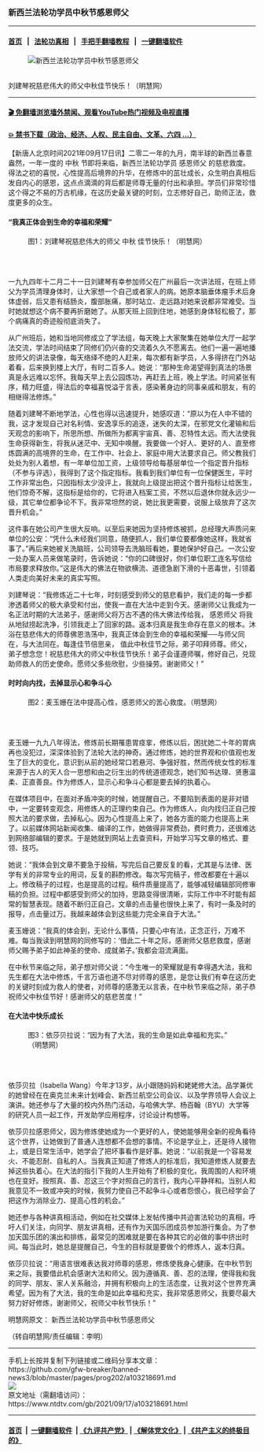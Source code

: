 ### 新西兰法轮功学员中秋节感恩师父
------------------------

#### [首页](https://github.com/gfw-breaker/banned-news3/blob/master/README.md) &nbsp;&nbsp;|&nbsp;&nbsp; [法轮功真相](https://github.com/begood0513/basic/blob/master/README.md)  &nbsp;&nbsp;|&nbsp;&nbsp; [手把手翻墙教程](https://github.com/gfw-breaker/guides/wiki)  &nbsp;&nbsp;|&nbsp;&nbsp; [一键翻墙软件](https://github.com/gfw-breaker/nogfw/blob/master/README.md)  



<div><div class="featured_image">
 <figure>
  <img alt="新西兰法轮功学员中秋节感恩师父" src="https://i.ntdtv.com/assets/uploads/2021/09/2021-09-17_154636-800x450.jpg"/>
 </figure><br/>
 <span class="caption">
  刘建琴祝慈悲伟大的师父中秋佳节快乐！（明慧网）
 </span>
</div>
</div><hr/>

#### [ 🎬  免翻墙浏览墙外禁闻、观看YouTube热门视频及电视直播](https://github.com/gfw-breaker/HelloWorld)

#### [ 💥  禁书下载（政治、经济、人权、民主自由、文革、六四 ...）](https://github.com/gfw-breaker/books/blob/master/README.md)

<div><div class="post_content" itemprop="articleBody">
 <p>
  【新唐人北京时间2021年09月17日讯】二零二一年的九月，南半球的新西兰春意盎然，一年一度的
  <ok href="https://www.ntdtv.com/gb/中秋.htm">
   中秋
  </ok>
  节即将来临，新西兰法轮功学员
  <ok href="https://www.ntdtv.com/gb/感恩师父.htm">
   感恩师父
  </ok>
  的慈悲救度。得法之初的喜悦，心性提高后境界的升华，在修炼中的茁壮成长，众生明白真相后发自内心的感恩，这点点滴滴的背后都是师尊无量的付出和承担。学员们非常珍惜这个得之不易的万古机缘，在这历史最关键的时刻，立志修好自己，助师正法，救度更多的众生。
 </p>
 <h4>
  “我真正体会到生命的幸福和荣耀”
 </h4>
 <figure class="wp-caption alignnone" id="attachment_103218697" style="width: 508px">
  <img alt="" class="size-full wp-image-103218697" src="https://i.ntdtv.com/assets/uploads/2021/09/2021-09-17_154530.jpg">
   <br/><figcaption class="wp-caption-text">
    图1：刘建琴祝慈悲伟大的师父
    <ok href="https://www.ntdtv.com/gb/中秋.htm">
     中秋
    </ok>
    佳节快乐！（明慧网）
   </figcaption><br/>
  </img>
 </figure><br/>
 <p>
  一九九四年十二月二十一日刘建琴有幸参加师父在广州最后一次讲法班，在班上师父为学员清理身体时，让大家想一个自己或者家人的病。她原本脑垂体瘤手术后身体虚弱，后又患有结肠炎，腹部胀痛，那时站立、走远路对她来说都非常难受。当时她就想这个病不要再折磨她了。从那天班上回到住地，她感到身体轻松极了，那个病痛真的奇迹般彻底消失了。
 </p>
 <p>
  从广州班后，她和当地同修成立了学法组，每天晚上大家聚集在她单位大厅一起学法交流，学法时间结束了同修们仍兴奋的交流着久久不愿离去。他们一遍一遍地播放师父的讲法录像，每天络绎不绝的人赶来，每次都有新学员，人多得挤在门外站着看，后来换到楼上大厅，有时二百多人。她说：“那种生命渴望得到真法的场景真是永远难以忘怀。我每天早上去公园炼功，再赶去上班，晚上学法。时间紧张有序，精力旺盛，得法后的幸福喜悦溢于言表，感染著身边的同事亲戚和朋友，有的相继得法修炼。”
 </p>
 <p>
  随着刘建琴不断地学法，心性也得以迅速提升，她感叹道：“原以为在人中不错的我，这才发现自己对名利情、安逸享乐的追逐，迷失的太深，在邪党文化灌输和后天观念的影响下，所思所想、所做所为都离宇宙真、善、忍特性太远。而大法使我生命获得新生，将我从迷茫中、无知中唤醒。我要做一个好人、更好的人、直至修炼圆满的高境界的生命，在工作中、社会上、家庭中用大法要求自己。师父教我们处处为别人着想，有一年单位加工资，上级领导给每基层单位一个指定晋升指标（不参与评选），我得到了这个指定指标。我看到我们单位有一位保健医生，平时工作非常出色，只因指标太少没评上，我就向上级提出把这个晋升指标让给医生，他们惊奇不解，这指标是给你的，它将进入档案工资，不然以后退休你就永远少一级，其它单位都争论不下。我非常坦然的说，她比我更需要，说服上级放弃了这次晋升机会。”
 </p>
 <p>
  这件事在她公司产生很大反响。以至后来她因为坚持修炼被抓，总经理大声质问来单位的公安：“凭什么未经我们同意，随便抓人，我们单位要都像她这样，我就省事了。”再后来她被关洗脑班，公司领导去洗脑班看她，要她保护好自己。一次公安一处办案人员来做笔录时，告诉她说：“你的口碑很好，你们单位职工连名写信给市局要求释放你。”这是伟大的佛法在物欲横流、道德急剧下滑的十恶毒世，引领着人类走向美好未来的真实写照。
 </p>
 <p>
  刘建琴说：“我修炼近二十七年，时刻感受到师父的慈悲看护，我们走的每一步都渗透着师父的极大承受和付出，使我一直在大法中走到今天。感谢师父让我成为一名正法时期的大法弟子，感谢师父将万古不遇的伟大佛法传给我，
  <ok href="https://www.ntdtv.com/gb/感恩师父.htm">
   感恩师父
  </ok>
  将我从地狱捞起洗净，引领我走上了回家的路。返本归真是我生命存在意义的根本。沐浴在慈悲伟大的师尊佛恩浩荡中，我真正体会到生命的幸福和荣耀──与师父同在，与大法同在。每逢佳节倍思亲， 值此中秋佳节之际，弟子叩拜师尊。师父，弟子想念您！祝慈悲伟大的师父中秋佳节快乐！弟子会谨遵师嘱，修好自己，兑现助师救人的历史使命。愿师父多些欣慰，少些操劳。谢谢师父！”
 </p>
 <h4>
  时时向内找，去掉显示心和争斗心
 </h4>
 <figure class="wp-caption alignnone" id="attachment_103218696" style="width: 513px">
  <img alt="" class="size-full wp-image-103218696" src="https://i.ntdtv.com/assets/uploads/2021/09/2021-09-17_154518.jpg">
   <br/><figcaption class="wp-caption-text">
    图2：麦玉姗在法中提高心性，感恩师父的苦心救度。（明慧网）
   </figcaption><br/>
  </img>
 </figure><br/>
 <p>
  麦玉姗一九九八年得法，修炼前长期罹患胃痉挛，修炼以后，困扰她二十年的胃病再也没犯过，深深体验到了法轮大法的神奇。通过修炼，她的世界观和价值观也发生了巨大的变化，意识到从前的她经常口若悬河、争强好胜，然而传统女性的标准来源于古人的天人合一思想和由之衍生出的传统道德观念，她们知书达理、贤惠温柔、正直善良。作为修炼人，显示心和争斗心都是要去掉的执着心。
 </p>
 <p>
  在媒体项目中，在面对矛盾冲突的时候，她提醒自己，不要陷到表面的是非对错中，一定要转变观念，用修炼人的正理约束自己。作为修炼人，向内找归正自己按照大法的要求做，去掉私心。因为心性提高上来了，她各方面的能力也提高上来了。以前媒体网站新闻收集、编译的工作，她做得非常费劲，费时费力，还很难达到网络部编辑的要求。于是她就到网站上去查资料，开始学习写文章的格式、要领、技巧。
 </p>
 <p>
  她说：“我体会到文章不要急于投稿，写完后自己要反复的看，尤其是与法律、医学有关的非常专业的用词，反复的斟酌修改。每次写完稿子，修改都要在十遍以上。修改稿子的过程，也是提高的过程。稿件质量提高了，能够减轻编辑部同修审稿的负担。过程中都感受到师父的加持，思路变得很清晰，实际工作中不时能有超常的智慧表现。随着不断归正自己，文章的点击量也很快上来了，有时一条及时的报导，点击量过万。我越来越体会到这些能力完全来自于大法。”
 </p>
 <p>
  麦玉姗说：“我真的体会到，无论什么事情，只要心中有法，正念正行，万难不难。每当我读到明慧网的同修写的：‘借此二十年之际，感谢师父慈悲救度，感谢师父赐予弟子如此神圣的使命、成就弟子。’我都会泪流满面。
 </p>
 <p>
  在中秋节来临之际，弟子想对师父说：“今生唯一的荣耀就是有幸得遇大法，我和先生都在大法中修炼，千言万语也道不尽对师尊的感恩，是您让我们有幸在这历史的关键时刻成为救人的使者，对师尊的感激无以言表，在中秋节来临之际，弟子恭祝师父中秋佳节好！感谢师父的慈悲苦度！”
 </p>
 <h4>
  在大法中快乐成长
 </h4>
 <figure class="wp-caption alignnone" id="attachment_103218695" style="width: 519px">
  <img alt="" class="size-full wp-image-103218695" src="https://i.ntdtv.com/assets/uploads/2021/09/2021-09-17_154506.jpg"/>
  <br/><figcaption class="wp-caption-text">
   图3：依莎贝拉说：“因为有了大法，我的生命是如此幸福和充实。”
   <br/>
   （明慧网）
  </figcaption><br/>
 </figure><br/>
 <p>
  依莎贝拉（Isabella Wang）今年才13岁，从小跟随妈妈和姥姥修大法。品学兼优的她曾经在在奥克兰未来计划峰会、新西兰航空公司会议、以及学界领导人会议上演讲。她还参与了大量的校内外热门活动，与哈佛大学、杨百翰（BYU）大学等的研究人员一起工作，开发助学应用程序，讨论设计构想等。
 </p>
 <p>
  依莎贝拉感恩师父，因为修炼使她成为一个更好的人，使她能够用全新的视角看待这个世界，让她做到了普通人连想都不会想的事情。不论是学业上，还是待人接物上，或是日常生活中，她学会了把坏事看作是好事。她说：“以前我是一个容易发火、不能忍耐、自私的人。当我真正知道了修炼人的标准后，我知道修炼人就要去掉这些执着心。在大法的指引下我的人生开始有了积极的变化，我周围的人和环境也在变好。按照真、善、忍这三个字对照自己的言行，我内心平静祥和。当别人和我意见不一致或冲突的时候，我努力使自己不起争斗心或者怨恨心，我已经学会了把这作为消除业力、提高心性的机会。”
 </p>
 <p>
  她还参与各种讲真相活动，例如在社交媒体上发帖传播中共迫害法轮功的真相，呼吁人们关注，向同学、朋友讲真相，还有作为天国乐团成员参加游行集会。为了参加天国乐团的演出和排练，最常见的困难就是要在各种其它的必做的事中挤出时间。每当此时，她总是提醒自己，今生的目标就是要做个的修炼人，返本归真。
 </p>
 <p>
  依莎贝拉说：“用语言很难表达我对师尊的感恩，修炼使我身心健康。在中秋节到来之际，我要借此机会感谢大法和师父。因为遵循真、善、忍的法理，使得我和我的同学、朋友、家人关系融洽，并拥有积极向上的生活态度，让我对这个世界充满希望。因为有了大法，我的生命是如此幸福和充实，我非常感恩师父，我要尽最大努力好好修炼，谢谢师父，祝师父中秋节快乐！”
 </p>
 <p>
  明慧网原文：
  <ok href="https://greetings.big5.minghui.org/mh/articles/2021/9/17/%E6%96%B0%E8%A5%BF%E8%98%AD%E6%B3%95%E8%BC%AA%E5%8A%9F%E5%AD%B8%E5%93%A1%E4%B8%AD%E7%A7%8B%E7%AF%80%E6%84%9F%E6%81%A9%E5%B8%AB%E7%88%B6-430880.html">
   新西兰法轮功学员中秋节感恩师父
  </ok>
 </p>
 <p>
  （转自明慧网/责任编辑：李明）
 </p>
 <div class="single_ad">
 </div>
</div>
</div>
<hr/>
手机上长按并复制下列链接或二维码分享本文章：<br/>
https://github.com/gfw-breaker/banned-news3/blob/master/pages/prog202/a103218691.md <br/>
<a href='https://github.com/gfw-breaker/banned-news3/blob/master/pages/prog202/a103218691.md'><img src='https://github.com/gfw-breaker/banned-news3/blob/master/pages/prog202/a103218691.md.png'/></a> <br/>
原文地址（需翻墙访问）：https://www.ntdtv.com/gb/2021/09/17/a103218691.html


------------------------
#### [首页](https://github.com/gfw-breaker/banned-news3/blob/master/README.md) &nbsp;|&nbsp; [一键翻墙软件](https://github.com/gfw-breaker/nogfw/blob/master/README.md) &nbsp;| [《九评共产党》](https://github.com/gfw-breaker/9ping.md/blob/master/README.md#九评之一评共产党是什么) | [《解体党文化》](https://github.com/gfw-breaker/jtdwh.md/blob/master/README.md) | [《共产主义的终极目的》](https://github.com/gfw-breaker/gczydzjmd.md/blob/master/README.md)


<img src='http://gfw-breaker.win/banned-news3/pages/prog202/a103218691.md' width='0px' height='0px'/>
